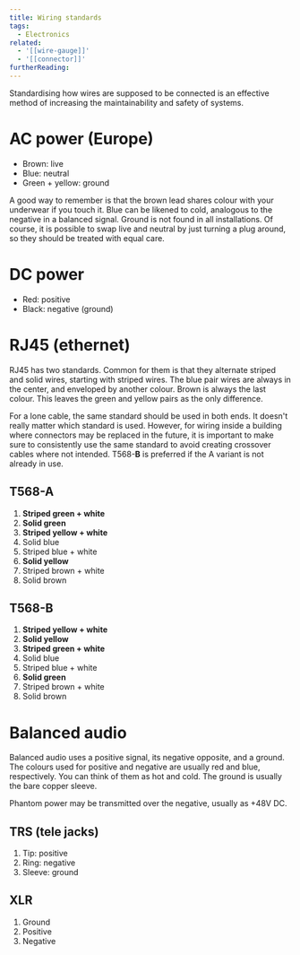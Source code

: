 ```yaml
---
title: Wiring standards
tags:
  - Electronics
related:
  - '[[wire-gauge]]'
  - '[[connector]]'
furtherReading:
---
```


Standardising how wires are supposed to be connected is an effective method of
increasing the maintainability and safety of systems.

# AC power (Europe)

- Brown: live
- Blue: neutral
- Green + yellow: ground

A good way to remember is that the brown lead shares colour with your underwear
if you touch it. Blue can be likened to cold, analogous to the negative in a
balanced signal. Ground is not found in all installations. Of course, it is
possible to swap live and neutral by just turning a plug around, so they should
be treated with equal care.

# DC power

- Red: positive
- Black: negative (ground)

# RJ45 (ethernet)

RJ45 has two standards. Common for them is that they alternate striped and
solid wires, starting with striped wires. The blue pair wires are always in the
center, and enveloped by another colour. Brown is always the last colour. This
leaves the green and yellow pairs as the only difference.

For a lone cable, the same standard should be used in both ends. It doesn't
really matter which standard is used. However, for wiring inside a building
where connectors may be replaced in the future, it is important to make sure to
consistently use the same standard to avoid creating crossover cables where not
intended. T568-**B** is preferred if the A variant is not already in use.

## T568-A

1. **Striped green + white**
2. **Solid green**
3. **Striped yellow + white**
4. Solid blue
5. Striped blue + white
6. **Solid yellow**
7. Striped brown + white
8. Solid brown

## T568-B

1. **Striped yellow + white**
2. **Solid yellow**
3. **Striped green + white**
4. Solid blue
5. Striped blue + white
6. **Solid green**
7. Striped brown + white
8. Solid brown

# Balanced audio

Balanced audio uses a positive signal, its negative opposite, and a ground. The
colours used for positive and negative are usually red and blue, respectively.
You can think of them as hot and cold. The ground is usually the bare copper
sleeve.

Phantom power may be transmitted over the negative, usually as +48V DC.

## TRS (tele jacks)

1. Tip: positive
2. Ring: negative
3. Sleeve: ground

## XLR

1. Ground
2. Positive
3. Negative
